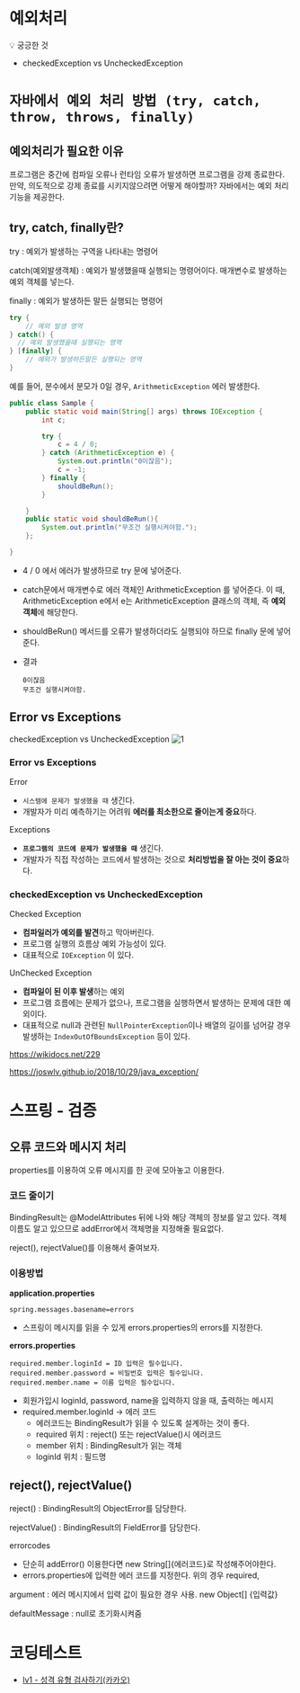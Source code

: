 # 예외처리

<aside>
💡 궁긍한 것

- checkedException vs UncheckedException
</aside>

# `자바에서 예외 처리 방법 (try, catch, throw, throws, finally)`

## 예외처리가 필요한 이유

프로그램은 중간에 컴파일 오류나 런타임 오류가 발생하면 프로그램을 강제 종료한다. 만약, 의도적으로 강제 종료를 시키지않으려면 어떻게 해야할까? 자바에서는 예외 처리 기능을 제공한다.

## try, catch, finally란?

try : 예외가 발생하는 구역을 나타내는 명령어

catch(예외발생객체) : 예외가 발생했을때 실행되는 명령어이다. 매개변수로 발생하는 예외 객체를 넣는다.

finally : 예외가 발생하든 말든 실행되는 명령어 

```java
try {
	// 예외 발생 영역
} catch() {
  // 예외 발생했을때 실행되는 영역
} [finally] {
	// 예외가 발생하든말든 실행되는 영역
}
```

예를 들어, 분수에서 분모가 0일 경우, `ArithmeticException` 에러 발생한다.

```java
public class Sample {
    public static void main(String[] args) throws IOException {
        int c;

        try {
            c = 4 / 0;
        } catch (ArithmeticException e) {
            System.out.println("0이잖음");
            c = -1;
        } finally {
            shouldBeRun();
        }

    }
    public static void shouldBeRun(){
        System.out.println("무조건 실행시켜야함.");
    };

}
```

- 4 / 0 에서 에러가 발생하므로 try 문에 넣어준다.
- catch문에서 매개변수로 에러 객체인 ArithmeticException 를 넣어준다. 이 때, ArithmeticException e에서 e는 ArithmeticException 클래스의 객체, 즉 **예외 객체**에 해당한다.
- shouldBeRun() 메서드를 오류가 발생하더라도 실행되야 하므로 finally 문에 넣어준다.
- 결과
    
    ```
    0이잖음
    무조건 실행시켜야함.
    ```
    

## Error vs Exceptions 
checkedException vs UncheckedException
![1](https://github.com/devhoody/TIL/assets/124743189/a4eec05b-8c00-4e39-a16d-7661469486ef)


### Error vs Exceptions

Error

- `시스템에 문제가 발생했을 때` 생긴다.
- 개발자가 미리 예측하기는 어려워 **에러를 최소한으로 줄이는게 중요**하다.

Exceptions

- **`프로그램의 코드에 문제가 발생했을 때`** 생긴다.
- 개발자가 직접 작성하는 코드에서 발생하는 것으로 **처리방법을 잘 아는 것이 중요**하다.

### checkedException vs UncheckedException

Checked Exception

- **컴파일러가 예외를 발견**하고 막아버린다.
- 프로그램 실행의 흐름상 예외 가능성이 있다.
- 대표적으로 `IOException` 이 있다.

UnChecked Exception

- **컴파일이 된 이후 발생**하는 예외
- 프로그램 흐름에는 문제가 없으나, 프로그램을 실행하면서 발생하는 문제에 대한 예외이다.
- 대표적으로 null과 관련된 `NullPointerException`이나 배열의 길이를 넘어갈 경우 발생하는 `IndexOutOfBoundsException` 등이 있다.

https://wikidocs.net/229

https://joswlv.github.io/2018/10/29/java_exception/

# 스프링 - 검증
## 오류 코드와 메시지 처리

properties를 이용하여 오류 메시지를 한 곳에 모아놓고 이용한다.

### 코드 줄이기

BindingResult는 @ModelAttributes 뒤에 나와 해당 객체의 정보를 알고 있다. 객체 이름도 알고 있으므로 addError에서 객체명을 지정해줄 필요없다. 

reject(), rejectValue()를 이용해서 줄여보자.

### 이용방법

**application.properties**

```
spring.messages.basename=errors
```

- 스프링이 메시지를 읽을 수 있게 errors.properties의 errors를 지정한다.

**errors.properties**

```
required.member.loginId = ID 입력은 필수입니다.
required.member.password = 비밀번호 입력은 필수입니다.
required.member.name = 이름 입력은 필수입니다.
```

- 회원가입시 loginId, password, name을 입력하지 않을 때, 출력하는 메시지
- required.member.loginId → 에러 코드
    - 에러코드는 BindingResult가 읽을 수 있도록 설계하는 것이 좋다.
    - required 위치 : reject() 또는 rejectValue()시 에러코드
    - member 위치 : BindingResult가 읽는 객체
    - loginId 위치 : 필드명

## reject(), rejectValue()

reject() : BindingResult의 ObjectError를 담당한다.

rejectValue() : BindingResult의 FieldError를 담당한다.

errorcodes 

- 단순히 addError() 이용한다면 new String[]{에러코드}로 작성해주어야한다.
- errors.properties에 입력한 에러 코드를 지정한다. 위의 경우 required,

argument : 에러 메시지에서 입력 값이 필요한 경우 사용. new Object[] {입력값}

defaultMessage : null로 초기화시켜줌


# 코딩테스트
- [lv1 - 성격 유형 검사하기(카카오)](https://school.programmers.co.kr/learn/courses/30/lessons/118666)